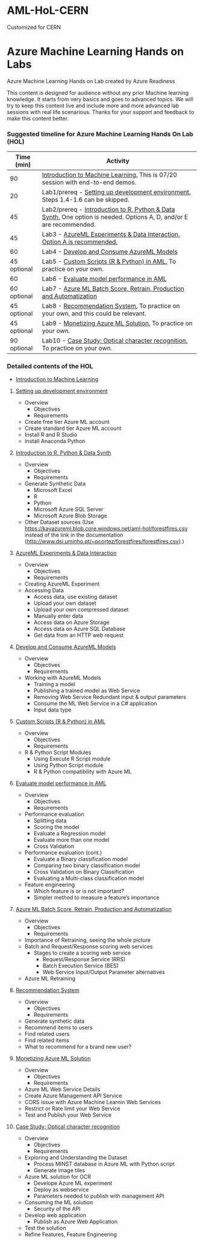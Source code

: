 # AML-HoL-CERN
Customized for CERN


# Azure Machine Learning Hands on Labs
Azure Machine Learning Hands on Lab created by Azure Readiness


This content is designed for audience without any prior Machine learning knowledge. It starts from very basics and goes to advanced topics. We will try to keep this content live and include more and more advanced lab sessions with real life scenarious. Thanks for your support and feedback to make this content better. 

### **Suggested timeline for Azure Machine Learning Hands On Lab (HOL)**

| Time (min)     | Activity |
| ---------------| ---------|
| 90             | [Introduction to Machine Learning.]() This is 07/20 session with end-to-end demos. |
| 20             | Lab1/prereq - [Setting up development environment.](https://github.com/Azure-Readiness/hol-azure-machine-learning/blob/master/001-lab-setup.md) Steps 1.4-1.6 can be skipped.|
| 45             | Lab2/prereq - [Introduction to R, Python & Data Synth.](https://github.com/Azure-Readiness/hol-azure-machine-learning/blob/master/002-lab-data-synth.md) One option is needed. Options A, D, and/or E are recommended.|
| 45             | Lab3 - [AzureML Experiments & Data Interaction.](https://github.com/Azure-Readiness/hol-azure-machine-learning/blob/master/003-lab-data-interact.md) [Option A is recommended.](https://github.com/Azure-Readiness/hol-azure-machine-learning/blob/master/003-lab-data-interact.md#331-option-a-access-data-use-existing-dataset)|
| 60             | Lab4 - [Develop and Consume AzureML Models](https://github.com/Azure-Readiness/hol-azure-machine-learning/blob/master/004-lab-azureml-experiment.md) |
| 45 optional    | Lab5 - [Custom Scripts (R & Python) in AML.](https://github.com/Azure-Readiness/hol-azure-machine-learning/blob/master/005-lab-custom-script-r-python.md) To practice on your own. |
| 60             | Lab6 - [Evaluate model performance in AML](https://github.com/Azure-Readiness/hol-azure-machine-learning/blob/master/006-lab-model-evaluation.md) |
| 60 optional    | Lab7 - [Azure ML Batch Score, Retrain, Production and Automatization](https://github.com/Azure-Readiness/hol-azure-machine-learning/blob/master/007-lab-production-ops.md) |
| 45 optional    | Lab8 - [Recommendation System.](https://github.com/Azure-Readiness/hol-azure-machine-learning/blob/master/008-lab-recommendation-system.md) To practice on your own, and this could be relevant.|
| 45 optional    | Lab9 - [Monetizing Azure ML Solution.](https://github.com/Azure-Readiness/hol-azure-machine-learning/blob/master/009-lab-monetization.md) To practice on your own.|
| 90 optional    | Lab10 - [Case Study: Optical character recognition.](https://github.com/Azure-Readiness/hol-azure-machine-learning/blob/master/010-lab-cs-ocr.md) To practice on your own.|

### **Detailed contents of the HOL**

 - [Introduction to Machine Learning]()
    
1. [Setting up development environment](https://github.com/Azure-Readiness/hol-azure-machine-learning/blob/master/001-lab-setup.md)  
    * Overview
        * Objectives
        * Requirements
    * Create free tier Azure ML account  
    * Create standard tier Azure ML account  
    * Install R and R Studio  
    * Install Anaconda Python  

2. [Introduction to R, Python & Data Synth](https://github.com/Azure-Readiness/hol-azure-machine-learning/blob/master/002-lab-data-synth.md)  
    * Overview
        * Objectives
        * Requirements
    * Generate Synthetic Data
        * Microsoft Excel
        * R
        * Python
        * Microsoft Azure SQL Server
        * Microsoft Azure Blob Storage 
    * Other Dataset sources (Use https://kayazureml.blob.core.windows.net/aml-hol/forestfires.csv instead of the link in the documentation (http://www.dsi.uminho.pt/~pcortez/forestfires/forestfires.csv).) 

3. [AzureML Experiments & Data Interaction](https://github.com/Azure-Readiness/hol-azure-machine-learning/blob/master/003-lab-data-interact.md)  
    * Overview
        * Objectives
        * Requirements
    * Creating AzureML Experiment
    * Accessing Data
        * Access data, use existing dataset
        * Upload your own dataset
        * Upload your own compressed dataset
        * Manually enter data
        * Access data on Azure Storage
        * Access data on Azure SQL Database
        * Get data from an HTTP web request

4. [Develop and Consume AzureML Models](https://github.com/Azure-Readiness/hol-azure-machine-learning/blob/master/004-lab-azureml-experiment.md)
    * Overview
        * Objectives
        * Requirements
    * Working with AzureML Models
        * Training a model
        * Publishing a trained model as Web Service
        * Removing Web Service Redundant input & output parameters
        * Consume the ML Web Service in a C# application
        * Input data type

5. [Custom Scripts (R & Python) in AML](https://github.com/Azure-Readiness/hol-azure-machine-learning/blob/master/005-lab-custom-script-r-python.md)
    * Overview
        * Objectives
        * Requirements
    * R & Python Script Modules
        * Using Execute R Script module
        * Using Python Script module
        * R & Python compatibility with Azure ML

6. [Evaluate model performance in AML](https://github.com/Azure-Readiness/hol-azure-machine-learning/blob/master/006-lab-model-evaluation.md)
    * Overview
        * Objectives
        * Requirements
    * Performance evaluation
        * Splitting data
        * Scoring the model
        * Evaluate a Regression model
        * Evaluate more than one model
        * Cross Validation
    * Performance evaluation (cont.)
        * Evaluate a Binary classification model
        * Comparing two binary classification model
        * Cross Validation on Binary Classification
        * Evaluating a Multi-class classification model
    * Feature engineering
        * Which feature is or is not important?
        * Simpler method to measure a feature’s importance

7. [Azure ML Batch Score, Retrain, Production and Automatization](https://github.com/Azure-Readiness/hol-azure-machine-learning/blob/master/007-lab-production-ops.md)
    * Overview
        * Objectives
        * Requirements
    * Importance of Retraining, seeing the whole picture
    * Batch and Request/Response scoring web services
        * Stages to create a scoring web service
            * Request/Response Service (RRS)
            * Batch Execution Service (BES)
            * Web Service Input/Output Parameter alternatives
    * Azure ML Retraining

8. [Recommendation System](https://github.com/Azure-Readiness/hol-azure-machine-learning/blob/master/008-lab-recommendation-system.md)
    * Overview
        * Objectives
        * Requirements
    * Generate synthetic data
    * Recommend items to users
    * Find related users
    * Find related items
    * What to recommend for a brand new user?
9. [Monetizing Azure ML Solution](https://github.com/Azure-Readiness/hol-azure-machine-learning/blob/master/009-lab-monetization.md)
    * Overview
        * Objectives
        * Requirements
    * Azure ML Web Service Details
    * Create Azure Management API Service
    * CORS issue with Azure Machine Learnin Web Services
    * Restrict or Rate limit your Web Service
    * Test and Publish your Web Service

10. [Case Study: Optical character recognition](https://github.com/Azure-Readiness/hol-azure-machine-learning/blob/master/010-lab-cs-ocr.md)
    * Overview
        * Objectives
        * Requirements
    * Exploring and Understanding the Dataset
        * Process MINST database in Azure ML with Python script
        * Generate image tiles
    * Azure ML solution for OCR
        * Develope Azure ML experiment
        * Deploy as webservice
        * Parameters needed to publish with management API
    * Consuming the ML solution
        * Security of the API
    * Develop web application
        * Publish as Azure Web Application
    * Test the solution
    * Refine Features, Feature Engineering

